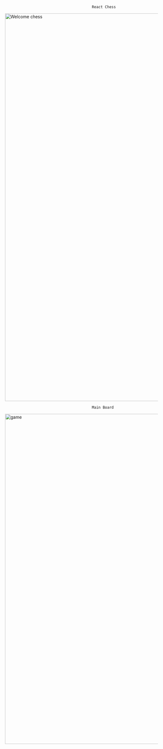                                             React Chess

<img width="1272" alt="Welcome chess" src="https://user-images.githubusercontent.com/64493642/112735316-75530580-8f21-11eb-84f9-7d9cb651c404.PNG">
                                    
                                            Main Board 
<img width="1083" alt="game" src="https://user-images.githubusercontent.com/64493642/112735319-77b55f80-8f21-11eb-90e1-15e50fb8e6e5.PNG">
